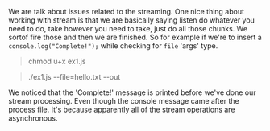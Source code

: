 We are talk about issues related to the streaming. One nice thing about working with stream is that we are basically saying listen do whatever you need to do, take however you need to take, just do all those chunks. We sortof fire those and then we are finished. So for example if we're to insert a `console.log("Complete!");` while checking for `file` 'args' type.

<!--
  if (args.help) {
      printHelp();
  } else if (
      args.in ||
      args._.includes('-')
  ) {
      processFile(process.stdin);
  } else if (args.file) {
      let filePath = path.resolve(BASE_PATH, args.file);
      let stream = fs.createReadStream(filePath);
      processFile(stream);
      console.log("Complete!");
  } else {
      error('Incorrect usage.', true);
  }
-->


<!-- TERMINAL -->
> chmod u+x ex1.js

<!-- TERMINAL -->
> ./ex1.js --file=hello.txt --out

<!--
  OUTPUT
    args:  { _: [],
    help: false,
    in: false,
    out: true,
    compress: false,
    uncompress: false,
    file: 'hello.txt' }
  Complete!
  13 - JAN OBLAK
  24 - TIMOTHY FOSU-MENSAH
  4 - SERGIO RAMOS
  17 - JÉRÔME BOATENG
  27 - DAVID ALABA
  6 - PAUL POGBA
  10 - THIAGO ALCÂNTARA
  14 - RADJA NAINGGOLAN
  11 - GARETH BALE
  9 - MAURO ICARDI
  7 - SON HEUNG-MIN
-->

We noticed that the 'Complete!' message is printed before we've done our stream processing. Even though the console message came after the process file. It's because apparently all of the stream operations are asynchronous. 
